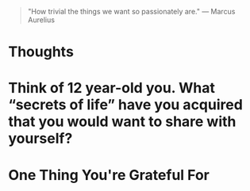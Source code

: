 
> \"How trivial the things we want so passionately are.\" — Marcus Aurelius

# Thoughts

# Think of 12 year-old you. What “secrets of life” have you acquired that you would want to share with yourself?

# One Thing You're Grateful For


